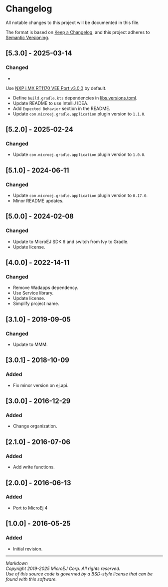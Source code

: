 # Changelog

All notable changes to this project will be documented in this file.

The format is based on [Keep a Changelog](https://keepachangelog.com/en/1.0.0/),
and this project adheres to [Semantic Versioning](https://semver.org/spec/v2.0.0.html).

## [5.3.0] - 2025-03-14

### Changed

-
Use [NXP i.MX RT1170 VEE Port v3.0.0](https://github.com/MicroEJ/nxp-vee-imxrt1170-evk/tree/NXPVEE-MIMXRT1170-EVK-3.0.0)
by default.
- Define ``build.gradle.kts`` dependencies in [libs.versions.toml](../gradle/libs.versions.toml).
- Update README to use IntelliJ IDEA.
- Add ``Expected Behavior`` section in the README.
- Update ``com.microej.gradle.application`` plugin version to `1.1.0`.

## [5.2.0] - 2025-02-24

### Changed

- Update ``com.microej.gradle.application`` plugin version to `1.0.0`.

## [5.1.0] - 2024-06-11

### Changed

- Update ``com.microej.gradle.application`` plugin version to `0.17.0`.
- Minor README updates.

## [5.0.0] - 2024-02-08

### Changed

- Update to MicroEJ SDK 6 and switch from Ivy to Gradle.
- Update license.

## [4.0.0] - 2022-14-11

### Changed

- Remove Wadapps dependency.
- Use Service library.
- Update license.
- Simplify project name.

## [3.1.0] - 2019-09-05

### Changed

- Update to MMM.

## [3.0.1] - 2018-10-09

### Added

- Fix minor version on ej.api.

## [3.0.0] - 2016-12-29

### Added

- Change organization.

## [2.1.0] - 2016-07-06

### Added

- Add write functions.

## [2.0.0] - 2016-06-13

### Added

- Port to MicroEj 4

## [1.0.0] - 2016-05-25

### Added

- Initial revision.

---  
_Markdown_   
_Copyright 2019-2025 MicroEJ Corp. All rights reserved._   
_Use of this source code is governed by a BSD-style license that can be found with this software._